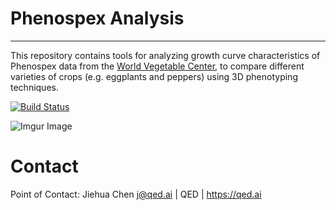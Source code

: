 # Phenospex Analysis
---
This repository contains tools for analyzing growth curve characteristics of 
Phenospex data from the [World Vegetable Center](https://worldveg.org), to 
compare different varieties of crops (e.g. eggplants and peppers) using 3D 
phenotyping techniques.

[![Build Status](https://travis-ci.org/qedsoftware/phenospex-analysis.svg?branch=master)](https://travis-ci.org/qedsoftware/phenospex-analysis)

![Imgur Image](https://qed.ai/docs/images/WorldVeg_QED_Phenospex_Angled.jpg)

# Contact

Point of Contact: Jiehua Chen <j@qed.ai> | QED | https://qed.ai

